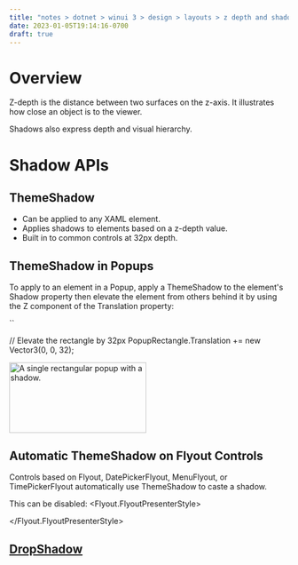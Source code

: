 ```yaml
---
title: "notes > dotnet > winui 3 > design > layouts > z depth and shadow"
date: 2023-01-05T19:14:16-0700
draft: true
---
```

# Overview
Z-depth is the distance between two surfaces on the z-axis. It illustrates how close an object is to the viewer.

Shadows also express depth and visual hierarchy.

# Shadow APIs
## ThemeShadow
- Can be applied to any XAML element.
- Applies shadows to elements based on a z-depth value.
- Built in to common controls at 32px depth.

## ThemeShadow in Popups
To apply to an element in a Popup, apply a ThemeShadow to the element's Shadow property then elevate the element from others behind it by using the Z component of the Translation property:

<Popup>
<Rectangle x:Name="PopupRectangle" Fill="Lavender" Height="48" Width="96">
<Rectangle.Shadow>
`<ThemeShadow />`
</Rectangle.Shadow>
</Rectangle>
</Popup>

// Elevate the rectangle by 32px
PopupRectangle.Translation += new Vector3(0, 0, 32);

<img src="media/Design---Layouts-(Responsive-Layouts-w-XAML)_Z-depth-&-Shadow-image1.png" style="width:2.575in;height:1.31667in" alt="A single rectangular popup with a shadow." />

## Automatic ThemeShadow on Flyout Controls
Controls based on Flyout, DatePickerFlyout, MenuFlyout, or TimePickerFlyout automatically use ThemeShadow to caste a shadow.

This can be disabled:
<Flyout>
<Flyout.FlyoutPresenterStyle>
<Style TargetType="FlyoutPresenter">
`<Setter Property="IsDefaultShadowEnabled" Value="False" />`
</Style>
</Flyout.FlyoutPresenterStyle>
</Flyout>

## [DropShadow](https://learn.microsoft.com/en-us/uwp/api/windows.ui.composition.dropshadow)
